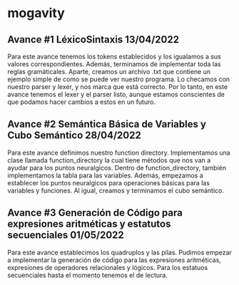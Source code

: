 # mogavity
## Avance #1 LéxicoSintaxis 13/04/2022
Para este avance tenemos los tokens establecidos y los igualamos a sus valores correspondientes. Además, terminamos de implementar toda las reglas gramáticales. Aparte, creamos un archivo .txt que contiene un ejemplo simple de como se puede ver nuestro programa. Lo checamos con nuestro parser y lexer, y nos marca que está correcto. Por lo tanto, en este avance tenemos el lexer y el parser listo, aunque estamos conscientes de que podamos hacer cambios a estos en un futuro.

## Avance #2 Semántica Básica de Variables y Cubo Semántico 28/04/2022
Para este avance definimos nuestro function directory. Implementamos una clase llamada function_directory la cual tiene métodos que nos van a ayudar para los puntos neuralgicos. Dentro de function_directory, también implementamos la tabla para las variables. Además, empezamos a establecer los puntos neuralgicos para operaciones básicas para las variables y funciones. Al igual, creamos y terminamos el cubo semántico. 

## Avance #3 Generación de Código para expresiones aritméticas y estatutos secuenciales 01/05/2022
Para este avance establecimos los quadruplos y las pilas. Pudimos empezar a implementar la generación de código para las expresiones aritméticas, expresiones de operadores relacionales y lógicos. Para los estatuos secuenciales hasta el momento tenemos el de lectura. 